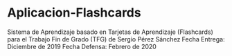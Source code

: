 # Aplicacion-Flashcards
Sistema de Aprendizaje basado en Tarjetas de Aprendizaje (Flashcards) para el Trabajo Fin de Grado (TFG) de Sergio Pérez Sánchez
Fecha Entrega: Diciembre de 2019
Fecha Defensa: Febrero de 2020

